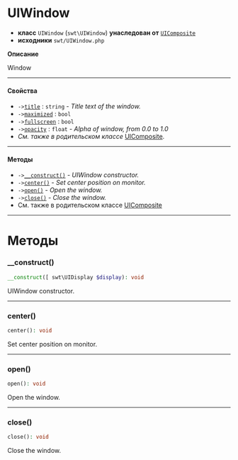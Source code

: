 # UIWindow

- **класс** `UIWindow` (`swt\UIWindow`) **унаследован от** [`UIComposite`](https://github.com/jphp-compiler/jphp/blob/master/api-docs/classes/swt/UIComposite.ru.md)
- **исходники** `swt/UIWindow.php`

**Описание**

Window

---

#### Свойства

- `->`[`title`](#prop-title) : `string` - _Title text of the window._
- `->`[`maximized`](#prop-maximized) : `bool`
- `->`[`fullscreen`](#prop-fullscreen) : `bool`
- `->`[`opacity`](#prop-opacity) : `float` - _Alpha of window, from 0.0 to 1.0_
- *См. также в родительском классе* [UIComposite](https://github.com/jphp-compiler/jphp/blob/master/api-docs/classes/swt/UIComposite.ru.md).

---

#### Методы

- `->`[`__construct()`](#method-__construct) - _UIWindow constructor._
- `->`[`center()`](#method-center) - _Set center position on monitor._
- `->`[`open()`](#method-open) - _Open the window._
- `->`[`close()`](#method-close) - _Close the window._
- См. также в родительском классе [UIComposite](https://github.com/jphp-compiler/jphp/blob/master/api-docs/classes/swt/UIComposite.ru.md)

---
# Методы

<a name="method-__construct"></a>

### __construct()
```php
__construct([ swt\UIDisplay $display): void
```
UIWindow constructor.

---

<a name="method-center"></a>

### center()
```php
center(): void
```
Set center position on monitor.

---

<a name="method-open"></a>

### open()
```php
open(): void
```
Open the window.

---

<a name="method-close"></a>

### close()
```php
close(): void
```
Close the window.